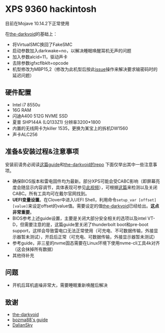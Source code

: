 # XPS 9360 hackintosh
目前在Mojave 10.14.2下正常使用

在[the-darkvoid](https://github.com/the-darkvoid/XPS9360-macOS)的基础上：
- 将VirtualSMC换回了FakeSMC
- 启动参数加入darkwake=no，以解决睡眠唤醒耳机无声的问题
- 加入参数alcid=11，驱动声卡
- 去除参数igfxcflbklt=opcode
- 机型修改为MBP15,2（修改为此机型后按此[issue](https://github.com/the-darkvoid/XPS9360-macOS/issues/96)操作来解决要求输密码时的延迟问题）

## 硬件配置
- Intel i7 8550u
- 16G RAM
- 闪迪A400 512G NVME SSD
- 夏普 SHP144A (LQ133Z1) 分辨率3200*1800
- 内置的无线网卡为killer 1535，更换为某宝上的拆机DW1560
- 声卡ALC256

## 准备&安装过程&注意事项
安装前请务必阅读[这篇guide](https://www.tonymacx86.com/threads/guide-dell-xps-13-9360-on-macos-sierra-10-12-x-lts-long-term-support-guide.213141/)和[the-darkvoid的repo](https://github.com/the-darkvoid/XPS9360-macOS)
下面仅举出其中一些注意事项。
- 确保BIOS版本和雷电固件均为最新。部分XPS可能会受CABC影响（即屏幕亮度会随显示内容调节，具体表现可参见[此视频](https://www.youtube.com/watch?v=uuE3a4AMq5w)），可根据[这篇](https://wiki.archlinux.org/index.php/Dell_XPS_13_(9360)#Content_Adaptive_Brightness_Control)来检测以及关闭CABC。所有工具均可在戴尔官网找到。
- **UEFI变量设置**。在Clover中进入UEFI Shell，利用命令`setup_var [offset] [value]`来设定offset的value值。需要设定的值[the-darkvoid](https://github.com/the-darkvoid/XPS9360-macOS)已经给出。**这点非常重要**。
- BIOS参考上述guide设置，主要是关闭大部分安全相关的选项以及intel VT-D，但需要注意的是，这篇guide里关闭了thunderbolt boot和pre-boot support，这样会导致雷电口无法正常使用（可充电、不可数据传输，外接显示器暂未测试），开启后正常（可充电、可数据传输，外接显示器暂未测试）
- 参考guide，非三星的nvme固态需要在Linux环境下使用nvme-cli工具4k对齐（这会抹掉所有数据）
- 其他待补充
## 问题
- 开机后耳机底噪非常大，需要睡眠重新唤醒后解决

## 致谢

- [the-darkvoid](https://github.com/the-darkvoid/XPS9360-macOS)
- [bozma88's guide](https://www.tonymacx86.com/threads/guide-dell-xps-13-9360-on-macos-sierra-10-12-x-lts-long-term-support-guide.213141/)
- [DalianSky](https://blog.daliansky.net/)